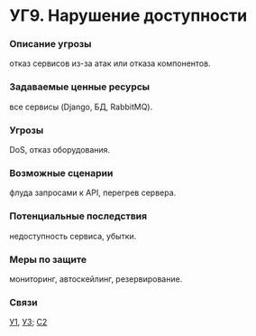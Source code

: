 # УГ9. Нарушение доступности

### **Описание угрозы**

отказ сервисов из-за атак или отказа компонентов.

### **Задаваемые ценные ресурсы**

все сервисы (Django, БД, RabbitMQ).

### **Угрозы**

DoS, отказ оборудования.

### **Возможные сценарии**

флуда запросами к API, перегрев сервера.

### **Потенциальные последствия**

недоступность сервиса, убытки.

### **Меры по защите**

мониторинг, автоскейлинг, резервирование.

### **Связи**

[У1](../../uyazvimosti/perechen-uyazvimostei-sistemy/u1.-otsutstvie-izolyacii-virtualnykh-setei-vlan.md), [У3](../../uyazvimosti/perechen-uyazvimostei-sistemy/u3.-otsutstvie-monitoringa-temperatury-servera.md); [С2](../../scenarii-atak/perechen-scenariev-atak/s2.-dos-ataka-na-poisk-otelei.md)
